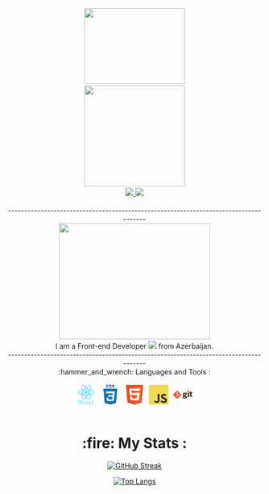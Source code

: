 <div id="header" align="center">
  <img src="https://media.giphy.com/media/ryRe2vuYIQ3RQ5eMtY/giphy.gif" width="200" height="150" />
</div>
<div align="center">
<img src="https://media.giphy.com/media/5eLDrEaRGHegx2FeF2/giphy.gif" width="200" height="200"/>
</div>
<div align="center" target="_blank">
  <a href="https://www.linkedin.com/in/ilqar-sofiyev-a67575172/"> 
    <img src="https://img.shields.io/badge/LinkedIn-blue?logo=linkedin&logoColor=white&style=for-the-badge" />  
  </a>
  <a href="https://www.facebook.com/ilqar.sofiyev.7"> 
    <img src="https://img.shields.io/badge/Facebook-blue?logo=facebook&logoColor=white&style=for-the-badge" />  
  </a>
<div align="center">
  <img src="https://komarev.com/ghpvc/?username=your-github-username&style=flat-square&color=blue" alt=""/>
</div>
-------------------------------------------------------------------------------------
<div align="center"> 
  <img src="https://media.giphy.com/media/NytMLKyiaIh6VH9SPm/giphy.gif" width="300" height="230"/>    
</div>
  <div>
    I am a Front-end Developer <img src="https://media.giphy.com/media/WUlplcMpOCEmTGBtBW/giphy.gif" width="30"> from Azerbaijan.
  </div>
-------------------------------------------------------------------------------------
  <div> 
    :hammer_and_wrench: Languages and Tools :
  </div>&nbsp;
  <div>
    <img src="https://github.com/devicons/devicon/blob/master/icons/react/react-original-wordmark.svg" title="React" alt="React" width="40" height="40"/>&nbsp;
    <img src="https://github.com/devicons/devicon/blob/master/icons/css3/css3-plain-wordmark.svg"  title="CSS3" alt="CSS" width="40" height="40"/>&nbsp;
    <img src="https://github.com/devicons/devicon/blob/master/icons/html5/html5-original.svg" title="HTML5" alt="HTML" width="40" height="40"/>&nbsp;
    <img src="https://github.com/devicons/devicon/blob/master/icons/javascript/javascript-original.svg" title="JavaScript" alt="JavaScript" width="40" height="40"/>&nbsp;
    <img src="https://github.com/devicons/devicon/blob/master/icons/git/git-original-wordmark.svg" title="Git" **alt="Git" width="40" height="40"/>
</div>&nbsp;&nbsp;&nbsp;&nbsp;

<h1>:fire: My Stats :</h1>
  
[![GitHub Streak](http://github-readme-streak-stats.herokuapp.com?user=ilqarsfv&theme=neon_blurange&hide_border=true)](https://git.io/streak-stats)

  [![Top Langs](https://github-readme-stats.vercel.app/api/top-langs/?username=ilqarsfv&layout=compact&theme=vision-friendly-dark)](https://github.com/anuraghazra/github-readme-stats)
